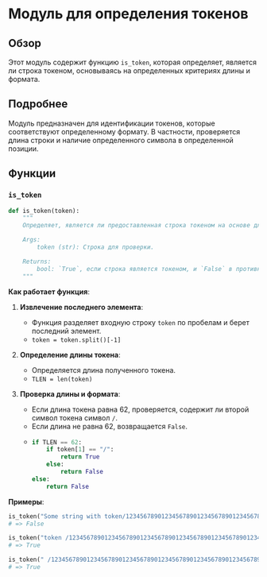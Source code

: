 # Модуль для определения токенов

## Обзор

Этот модуль содержит функцию `is_token`, которая определяет, является ли строка токеном, основываясь на определенных критериях длины и формата.

## Подробнее

Модуль предназначен для идентификации токенов, которые соответствуют определенному формату. В частности, проверяется длина строки и наличие определенного символа в определенной позиции.

## Функции

### `is_token`

```python
def is_token(token):
    """
    Определяет, является ли предоставленная строка токеном на основе длины и формата.

    Args:
        token (str): Строка для проверки.

    Returns:
        bool: `True`, если строка является токеном, и `False` в противном случае.
    """
```

**Как работает функция**:

1. **Извлечение последнего элемента**:
   - Функция разделяет входную строку `token` по пробелам и берет последний элемент.
   - `token = token.split()[-1]`

2. **Определение длины токена**:
   - Определяется длина полученного токена.
   - `TLEN = len(token)`

3. **Проверка длины и формата**:
   - Если длина токена равна 62, проверяется, содержит ли второй символ токена символ `/`.
   - Если длина не равна 62, возвращается `False`.
   - ```python
     if TLEN == 62:
         if token[1] == "/":
             return True
         else:
             return False
     else:
         return False
     ```

**Примеры**:

```python
is_token("Some string with token/1234567890123456789012345678901234567890123456789012")
# => False

is_token("token /12345678901234567890123456789012345678901234567890123456789012")
# => True

is_token(" /12345678901234567890123456789012345678901234567890123456789012")
# => True